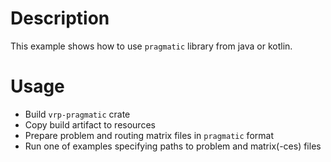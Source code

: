 # Description

This example shows how to use `pragmatic` library from java or kotlin.

# Usage

- Build `vrp-pragmatic` crate
- Copy build artifact to resources
- Prepare problem and routing matrix files in `pragmatic` format
- Run one of examples specifying paths to problem and matrix(-ces) files
